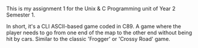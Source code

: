 This is my assignment 1 for the Unix & C Programming unit of Year 2 Semester 1.

In short, it's a CLI ASCII-based game coded in C89. A game where the player needs to go from one end of the map to the other end without being hit by cars.
Similar to the classic 'Frogger' or 'Crossy Road' game.
